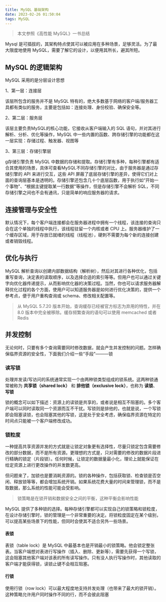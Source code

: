 ```yaml
---
title: MySQL 基础架构
date: 2023-02-26 01:50:04
tags: MySQL
---
```

>  本文参照《高性能 MySQL》一书总结

Mysql 是可插拔的，其架构特点使其可以被应用在多种场景，足够灵活。为了最大限度地使用 MySQL，需要了解它的设计，以便用其所长，避其所短。

## MySQL 的逻辑架构

MySQL 采用的是分层设计思想

1、第一层：连接层

该层所包含的服务并不是 MySQL 特有的，绝大多数基于网络的客户端/服务器工具都有类似的服务，主要是包括如：连接处理、身份校验、确保安全等。

2、第二层：服务层

该层主要负责MySQL的核心功能，它接收从客户端输入的 SQL 语句，并对其进行解析、分析、优化等操作，MySQL 中一些内置的函数、跨存储引擎的功能都在这一层实现：存储过程、触发器、视图等

3、第三层：存储引擎层

g存储引擎负责 MySQL 中数据的存储和提取。存储引擎有多种，每种引擎都有适合其使用的场景，具体可查看MySQL不同存储引擎的对比，由于服务器是通过存储引擎的 API 来进行交互，这些 API 屏蔽了底层存储引擎的差异，使得它们对上面的查询层基本是透明的。存储引擎还包含几十个底层函数，用于执行如“开始一个事物"、“根据主键提取某一行数据"等操作，但是存储引擎不会解析 SQL，不同存储引擎之间也不会有通讯，只是简单的响应服务器的请求。

## 连接管理与安全性

默认情况下，每个客户端连接都会在服务器进程中拥有一个线程，该连接的查询只会在这个单独的线程中执行，该线程驻留一个内核或者 CPU 上。服务器维护了一个缓存区域，用于存放已就绪的线程（线程池），硬刺不需要为每个新的连接创建或者销毁线程。

## 优化与执行

MySQL 解析查询以创建内部数据结构（解析树），然后对其进行各种优化，包括重写查询，决定表的读取顺序，以及选择合适的索引等等。但用户也可以通过关键字向优化器传递提示，从而影响优化器的决策过程。当然，你也可以请求服务器解释优化过程的各个方面，使用户可以知道服务器是如何进行优化决策的，提供一个参考点，便于用户重构查询或 schema、修改相关配置等。

> 从 MySQL 5.7.20 版本开始，查询缓存已经被官方标志为弃用的特性，并在 8.0 版本中完全被移除。缓存频繁查询的语句可以使用 memcached 或者 Redis

## 并发控制

无论何时，只要有多个查询需要同时修改数据，就会产生并发控制的问题。怎样确保临界资源的安全性，下面我们介绍一些“手段"———锁

### 读写锁

处理并发读/写访问的系统通常实现一个由两种锁类型组成的锁系统。这两种锁通常被称为 **共享锁（shared lock）** 和 **排他锁（exclusive lock）**，也称为 **读锁**、**写锁**

锁的概念可以如下描述：资源上的读锁是共享的，或者说是相互不阻塞的。多个客户端可以同时读取同一个资源而互不干扰。写锁则是排他的，也就是说，一个写锁即会阻塞读锁，也会阻塞其他的写锁，这是处于安全考虑，确保临界资源在特定的时间点只能被一个客户端修改成功。

### 锁粒度

一种提高共享资源并发的方式就是让锁定对象更有选择性，尽量只锁定包含需要修改的部分数据，而不是所有资源。更理想的方式是，只对需要的修改的数据片段进行精确的锁定（片段锁）。任何时候，让锁定的数据量最小化，理论上就能保证在给定资源上进行更改操作的并发数更高。

但问题来了，加锁也是要消耗资源的。锁的各种操作，包括获取锁、检查锁是否空闲、释放锁等等，都会增加系统开销。如果系统花费大量的时间来管理锁，而不是取数据，那么系统的性能可能会受影响。

> 锁策略是在锁开销和数据安全之间的平衡，这种平衡会影响性能

MySQL 提供了多种锁的选择。每种存储引擎都可以实现自己的锁策略和锁粒度，在设计存储引擎时，锁的管理是一个非常重要的决定。将锁粒度固定在某个级别，可以提高某些场景下的性能，但同时会使其不适合另外一些场景。

#### 表锁

表锁（table lock）是 MySQL 中最基本也是开销最小的锁策略。他会锁定整张表。当客户端想对表进行写操作（插入、删除、更新等），需要先获得一个写锁，这会阻塞其他客户端对该表的所有读写操作。只有没人执行写操作时，其他读取的客户端才能获得锁，读锁止键不会相互阻塞。

#### 行锁

使用行锁（row lock）可以最大程度地支持并发处理（也带来了最大的锁开销）。这种策略允许用户同时操作不同的行，而不会彼此阻塞
